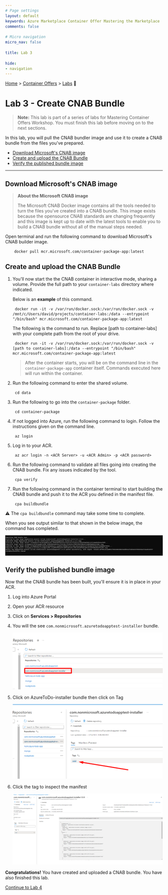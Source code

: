 ```yaml
---
# Page settings
layout: default
keywords: Azure Marketplace Container Offer Mastering the Marketplace
comments: false

# Micro navigation
micro_nav: false

title: Lab 3

hide:
- navigation
---
```


[Home](/) > [Container Offers](../../index) > [Labs](../../index.md#labs) 🧪

# Lab 3 - Create CNAB Bundle

> **Note:** This lab is part of a series of labs for Mastering Container Offers Workshop. You must finish this lab before moving on to the next sections.

In this lab, you will pull the CNAB bundler image and use it to create a CNAB bundle from the files you've prepared.

<!-- no toc -->
- [Download Microsoft's CNAB image](#download-microsofts-cnab-image)
- [Create and upload the CNAB Bundle](#create-and-upload-the-cnab-bundle)
- [Verify the published bundle image](#verify-the-published-bundle-image)

---

## Download Microsoft's CNAB image

> **About the Microsoft CNAB image**
>
> The Microsoft CNAB Docker image contains all the tools needed to turn the files you've created into a CNAB bundle. This image exists because the opensource CNAB standards are changing frequently and this image is kept up to date with the latest tools to enable you to build a CNAB bundle without all of the manual steps needed.

Open terminal and run the following command to download Microsoft's CNAB builder image.

		docker pull mcr.microsoft.com/container-package-app:latest

## Create and upload the CNAB Bundle

1. You'll now start the the CNAB container in interactive mode, sharing a volume. Provide the full path to your `container-labs` directory where indicated.

    Below is an **example** of this command.

        docker run -it -v /var/run/docker.sock:/var/run/docker.sock -v /mnt/c/Users/david/projects/container-labs:/data --entrypoint "/bin/bash" mcr.microsoft.com/container-package-app:latest

    The following is the command to run. Replace [path to container-labs] with your complete path from the root of your drive.

        docker run -it -v /var/run/docker.sock:/var/run/docker.sock -v [path to container-labs]:/data --entrypoint "/bin/bash" mcr.microsoft.com/container-package-app:latest

    > After the container starts, you will be on the command line in the `container-package-app` container itself. Commands executed here will run within the container.

2. Run the following command to enter the shared volume.

        cd data

3. Run the following to go into the `container-package` folder.

        cd container-package

4. If not logged into Azure, run the following command to login. Follow the instructions given on the command line.

        az login

5. Log in to your ACR.

        az acr login -n <ACR Server> -u <ACR Admin> -p <ACR password>

6. Run the following command to validate all files going into creating the CNAB bundle. Fix any issues indicated by the tool.

        cpa verify

7. Run the following command in the container terminal to start building the CNAB bundle and push it to the ACR you defined in the manifest file.

        cpa buildbundle

  ⚠️ The `cpa buildbundle` command may take some time to complete.

  When you see output similar to that shown in the below image, the command has completed.

  ![Terminal](images/image2.png)

## Verify the published bundle image

Now that the CNAB bundle has been built, you'll ensure it is in place in your ACR.

1. Log into Azure Portal
2. Open your ACR resource
3. Click on **Services > Repositories**
4. You will the see `com.nonmicrosoft.azuretodoapptest-installer` bundle.

    ![ACR](./images/image4.png)

5. Click on AzureToDo-installer bundle then click on Tag

    ![Tag](./images/image5.png)

6. Click the tag to inspect the manifest

    ![](./images/image3.png)

**Congratulations!** You have created and uploaded a CNAB bundle. You have also finished this lab.

[Continue to Lab 4](../lab4-publishing-container-offer/index.md)
